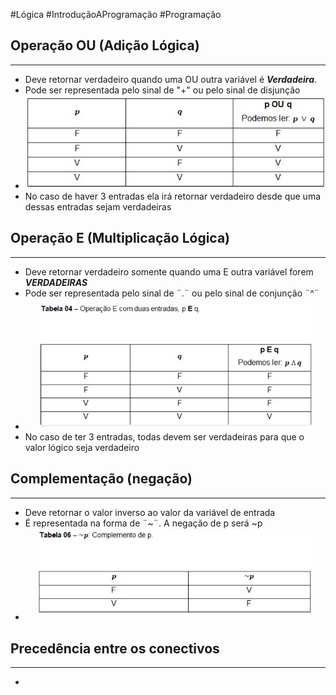 #Lógica #IntroduçãoAProgramação #Programação 


## Operação OU (Adição Lógica)
---

- Deve retornar verdadeiro quando uma OU outra variável é ***Verdadeira***.
- Pode ser representada pelo sinal de "+" ou pelo sinal de disjunção
- ![](../../../../Pasted%20image%2020240418094937.png)
- No caso de haver 3 entradas ela irá retornar verdadeiro desde que uma dessas entradas sejam verdadeiras

## Operação E (Multiplicação Lógica)
---

- Deve retornar verdadeiro somente quando uma E outra variável forem ***VERDADEIRAS***
- Pode ser representada pelo sinal de ¨.¨ ou pelo sinal de conjunção ¨^¨
- ![](../../../../Pasted%20image%2020240418100152.png)
- No caso de ter 3 entradas, todas devem ser verdadeiras para que o valor lógico seja verdadeiro

## Complementação (negação)
---

- Deve retornar o valor inverso ao valor da variável de entrada
- É representada na forma de ¨~¨. A negação de p será ~p
- ![](../../../../Pasted%20image%2020240418101123.png)


## Precedência entre os conectivos
---

- 

